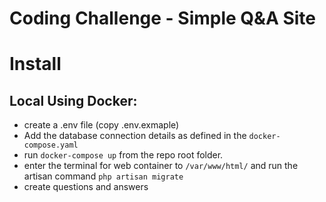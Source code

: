 Coding Challenge - Simple Q&A Site
==================================

# Install

## Local Using Docker:

- create a .env file (copy .env.exmaple) 
- Add the database connection details as defined in the `docker-compose.yaml`
- run `docker-compose up` from the repo root folder.
- enter the terminal for web container to `/var/www/html/` and run the artisan command `php artisan migrate`
- create questions and answers
